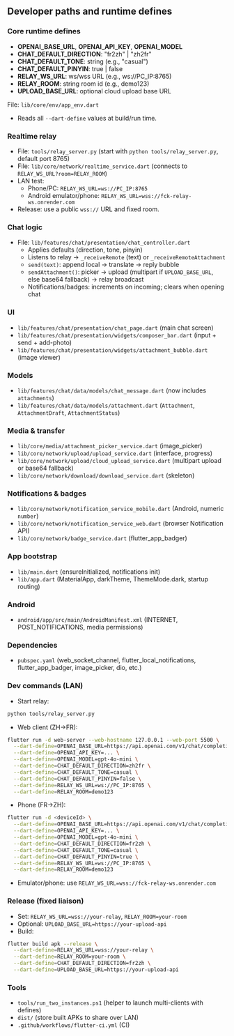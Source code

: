 ## Developer paths and runtime defines

### Core runtime defines
- **OPENAI_BASE_URL**, **OPENAI_API_KEY**, **OPENAI_MODEL**
- **CHAT_DEFAULT_DIRECTION**: "fr2zh" | "zh2fr"
- **CHAT_DEFAULT_TONE**: string (e.g., "casual")
- **CHAT_DEFAULT_PINYIN**: true | false
- **RELAY_WS_URL**: ws/wss URL (e.g., ws://PC_IP:8765)
- **RELAY_ROOM**: string room id (e.g., demo123)
- **UPLOAD_BASE_URL**: optional cloud upload base URL

File: `lib/core/env/app_env.dart`
- Reads all `--dart-define` values at build/run time.

### Realtime relay
- File: `tools/relay_server.py` (start with `python tools/relay_server.py`, default port 8765)
- File: `lib/core/network/realtime_service.dart` (connects to `RELAY_WS_URL?room=RELAY_ROOM`)
- LAN test:
  - Phone/PC: `RELAY_WS_URL=ws://PC_IP:8765`
  - Android emulator/phone: `RELAY_WS_URL=wss://fck-relay-ws.onrender.com`
- Release: use a public `wss://` URL and fixed room.

### Chat logic
- File: `lib/features/chat/presentation/chat_controller.dart`
  - Applies defaults (direction, tone, pinyin)
  - Listens to relay → `_receiveRemote` (text) or `_receiveRemoteAttachment`
  - `send(text)`: append local → translate → reply bubble
  - `sendAttachment()`: picker → upload (multipart if `UPLOAD_BASE_URL`, else base64 fallback) → relay broadcast
  - Notifications/badges: increments on incoming; clears when opening chat

### UI
- `lib/features/chat/presentation/chat_page.dart` (main chat screen)
- `lib/features/chat/presentation/widgets/composer_bar.dart` (input + send + add-photo)
- `lib/features/chat/presentation/widgets/attachment_bubble.dart` (image viewer)

### Models
- `lib/features/chat/data/models/chat_message.dart` (now includes `attachments`)
- `lib/features/chat/data/models/attachment.dart` (`Attachment`, `AttachmentDraft`, `AttachmentStatus`)

### Media & transfer
- `lib/core/media/attachment_picker_service.dart` (image_picker)
- `lib/core/network/upload/upload_service.dart` (interface, progress)
- `lib/core/network/upload/cloud_upload_service.dart` (multipart upload or base64 fallback)
- `lib/core/network/download/download_service.dart` (skeleton)

### Notifications & badges
- `lib/core/network/notification_service_mobile.dart` (Android, numeric `number`)
- `lib/core/network/notification_service_web.dart` (browser Notification API)
- `lib/core/network/badge_service.dart` (flutter_app_badger)

### App bootstrap
- `lib/main.dart` (ensureInitialized, notifications init)
- `lib/app.dart` (MaterialApp, darkTheme, ThemeMode.dark, startup routing)

### Android
- `android/app/src/main/AndroidManifest.xml` (INTERNET, POST_NOTIFICATIONS, media permissions)

### Dependencies
- `pubspec.yaml` (web_socket_channel, flutter_local_notifications, flutter_app_badger, image_picker, dio, etc.)

### Dev commands (LAN)
- Start relay:
```bash
python tools/relay_server.py
```
- Web client (ZH→FR):
```bash
flutter run -d web-server --web-hostname 127.0.0.1 --web-port 5500 \
  --dart-define=OPENAI_BASE_URL=https://api.openai.com/v1/chat/completions \
  --dart-define=OPENAI_API_KEY=... \
  --dart-define=OPENAI_MODEL=gpt-4o-mini \
  --dart-define=CHAT_DEFAULT_DIRECTION=zh2fr \
  --dart-define=CHAT_DEFAULT_TONE=casual \
  --dart-define=CHAT_DEFAULT_PINYIN=false \
  --dart-define=RELAY_WS_URL=ws://PC_IP:8765 \
  --dart-define=RELAY_ROOM=demo123
```
- Phone (FR→ZH):
```bash
flutter run -d <deviceId> \
  --dart-define=OPENAI_BASE_URL=https://api.openai.com/v1/chat/completions \
  --dart-define=OPENAI_API_KEY=... \
  --dart-define=OPENAI_MODEL=gpt-4o-mini \
  --dart-define=CHAT_DEFAULT_DIRECTION=fr2zh \
  --dart-define=CHAT_DEFAULT_TONE=casual \
  --dart-define=CHAT_DEFAULT_PINYIN=true \
  --dart-define=RELAY_WS_URL=ws://PC_IP:8765 \
  --dart-define=RELAY_ROOM=demo123
```
- Emulator/phone: use `RELAY_WS_URL=wss://fck-relay-ws.onrender.com`

### Release (fixed liaison)
- Set: `RELAY_WS_URL=wss://your-relay`, `RELAY_ROOM=your-room`
- Optional: `UPLOAD_BASE_URL=https://your-upload-api`
- Build:
```bash
flutter build apk --release \
  --dart-define=RELAY_WS_URL=wss://your-relay \
  --dart-define=RELAY_ROOM=your-room \
  --dart-define=CHAT_DEFAULT_DIRECTION=fr2zh \
  --dart-define=UPLOAD_BASE_URL=https://your-upload-api
```

### Tools
- `tools/run_two_instances.ps1` (helper to launch multi-clients with defines)
- `dist/` (store built APKs to share over LAN)
- `.github/workflows/flutter-ci.yml` (CI)
